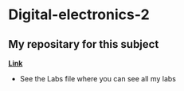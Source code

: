 # Digital-electronics-2

## My repositary for this subject 
[**Link**](https://github.com/xrajmj00/Digital-electronics-2)
 - See the Labs file where you can see all my labs
